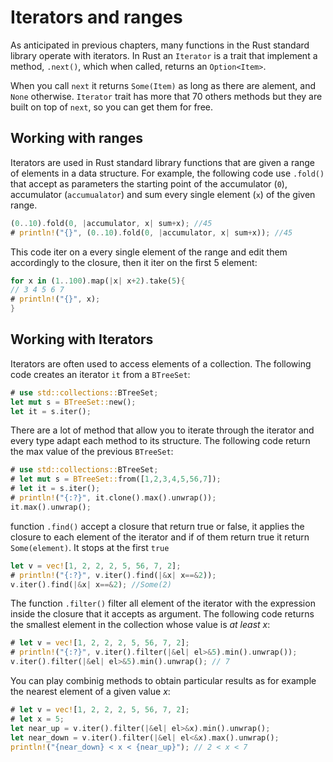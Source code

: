 # Iterators and ranges

As anticipated in previous chapters, many functions in the Rust standard library
operate with iterators.
In Rust an `Iterator` is a trait that implement a method, `.next()`, which when called, returns an `Option<Item>`.

When you call `next` it returns `Some(Item)` as long as there are alement, and `None` otherwise.
`Iterator` trait has more that 70 others methods but they are built on top of `next`, so you can get them for free.

## Working with ranges

Iterators are used in Rust standard library functions
that are given a range of elements in a data structure.
For example, the following code use `.fold()` that accept as parameters the starting point of the accumulator (`0`), accumulator (`accumualator`) and sum every single element (`x`) of the given range.
```rust
(0..10).fold(0, |accumulator, x| sum+x); //45
# println!("{}", (0..10).fold(0, |accumulator, x| sum+x)); //45
```
This code iter on a every single element of the range and edit them accordingly to the closure, then it iter on the first $5$ element:
```rust
for x in (1..100).map(|x| x+2).take(5){
// 3 4 5 6 7
# println!("{}", x);
}
```

## Working with Iterators

Iterators are often used to access elements of a collection. The following code creates an
iterator `it` from a `BTreeSet`:

```rust
# use std::collections::BTreeSet;
let mut s = BTreeSet::new();
let it = s.iter();
```
There are a lot of method that allow you to iterate through the iterator and every type adapt each method to its structure.
The following code return the max value of the previous `BTreeSet`:
```rust
# use std::collections::BTreeSet;
# let mut s = BTreeSet::from([1,2,3,4,5,56,7]);
# let it = s.iter();
# println!("{:?}", it.clone().max().unwrap());
it.max().unwrap();
```

function `.find()` accept a closure that return true or false, it applies the closure to each element of the iterator and if of them return true it return `Some(element)`. It stops at the first `true`
```rust
let v = vec![1, 2, 2, 2, 5, 56, 7, 2];
# println!("{:?}", v.iter().find(|&x| x==&2));
v.iter().find(|&x| x==&2); //Some(2)
```

The function `.filter()` filter all element of the iterator with the expression inside the closure that it accepts as argument.
The following code returns the smallest element in the collection whose value is _at least $x$_:
```rust
# let v = vec![1, 2, 2, 2, 5, 56, 7, 2];
# println!("{:?}", v.iter().filter(|&el| el>&5).min().unwrap());
v.iter().filter(|&el| el>&5).min().unwrap(); // 7
```

You can play combinig methods to obtain particular results as for example the nearest element of a given value $x$:
```rust
# let v = vec![1, 2, 2, 2, 5, 56, 7, 2];
# let x = 5;
let near_up = v.iter().filter(|&el| el>&x).min().unwrap();
let near_down = v.iter().filter(|&el| el<&x).max().unwrap();
println!("{near_down} < x < {near_up}"); // 2 < x < 7
```

